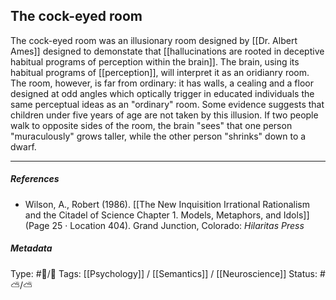 ## The cock-eyed room  # 

The cock-eyed room was an illusionary room designed by [[Dr. Albert Ames]] designed to demonstate that [[hallucinations are rooted in deceptive habitual programs of perception within the brain]]. The brain, using its habitual programs of [[perception]], will interpret it as an oridianry room. The room, however, is far from ordinary: it has walls, a cealing and a floor designed at odd angles which optically trigger in educated individuals the same perceptual ideas as an "ordinary" room. Some evidence suggests that children under five years of age are not taken by this illusion. If two people walk to opposite sides of the room, the brain "sees" that one person "muraculously" grows taller, while the other person "shrinks" down to a dwarf.

___

##### References

- Wilson, A., Robert (1986). [[The New Inquisition Irrational Rationalism and the Citadel of Science Chapter 1. Models, Metaphors, and Idols]] (Page 25 · Location 404). Grand Junction, Colorado: _Hilaritas Press_

##### Metadata

Type: #🔵/🔵 
Tags: [[Psychology]] / [[Semantics]] / [[Neuroscience]] 
Status: #⛅️/⛅️ 